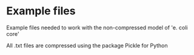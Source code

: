 # Example files

Example files needed to work with the non-compressed model of 'e. coli core'

All .txt files are compressed using the package Pickle for Python


